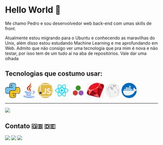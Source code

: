 # Hello World 👋

Me chamo Pedro e sou desenvolvedor web back-end com umas skills de front.

Atualmente estou migrando para o Ubuntu e conhecendo as maravilhas do Unix, além disso estou estudando Machine Learning e me aprofundando em Web. Admito que não consigo ver uma tecnologia que pra mim é nova e não testar, por isso tem de um tudo aí na aba de repositórios. Vale dar uma olhada

## Tecnologias que costumo usar:
<div>
  <img height="50em" src="https://github.com/SantosPereira/SantosPereira/blob/main/media/icons/python.png"/>
  <img height="50em" src="https://github.com/SantosPereira/SantosPereira/blob/main/media/icons/java.png"/>
  <img height="50em" src="https://github.com/SantosPereira/SantosPereira/blob/main/media/icons/javascript.png"/>
  <img height="50em" src="https://github.com/SantosPereira/SantosPereira/blob/main/media/icons/react.png"/>
  <img height="50em" src="https://github.com/SantosPereira/SantosPereira/blob/main/media/icons/julia.jpg"/>
  <img height="50em" src="https://github.com/SantosPereira/SantosPereira/blob/main/media/icons/ruby.jpg"/>
  <!-- <img height="50em" src="https://github.com/SantosPereira/SantosPereira/blob/main/media/icons/brands.png"/> -->
  <!-- <img height="50em" src="https://github.com/SantosPereira/SantosPereira/blob/main/media/icons/nodejs.png"/> -->
  <img height="50em" src="https://github.com/SantosPereira/SantosPereira/blob/main/media/icons/go-lang.png"/>
  <img height="50em" src="https://github.com/SantosPereira/SantosPereira/blob/main/media/icons/docker.png"/>
    
</div>

---

![](https://github-readme-stats.vercel.app/api/wakatime?username=santospereira&api_domain=wakapi.dev&bg_color=fffff&title_color=2F855A&icon_color=2F855A&text_color=aaaaa&custom_title=Wakapi%20Week%20Stats&layout=compact)

## Contato   :gb: :de:

<div> 
  <a href="https://www.linkedin.com/in/santos-pereira" target="_blank"><img src="https://img.shields.io/badge/-LinkedIn-%230077B5?style=for-the-badge&logo=linkedin&logoColor=white" target="_blank"></a> 
  <a href="https://www.instagram.com/pedro.hsp0/" target="_blank"><img src="https://img.shields.io/badge/-Instagram-%23E4405F?style=for-the-badge&logo=instagram&logoColor=white" target="_blank"></a>
  <a href = "mailto://pedrohenriquelemam@gmail.com"><img src="https://img.shields.io/badge/-Gmail-%23333?style=for-the-badge&logo=gmail&logoColor=white" target="_blank"></a>
</div>
